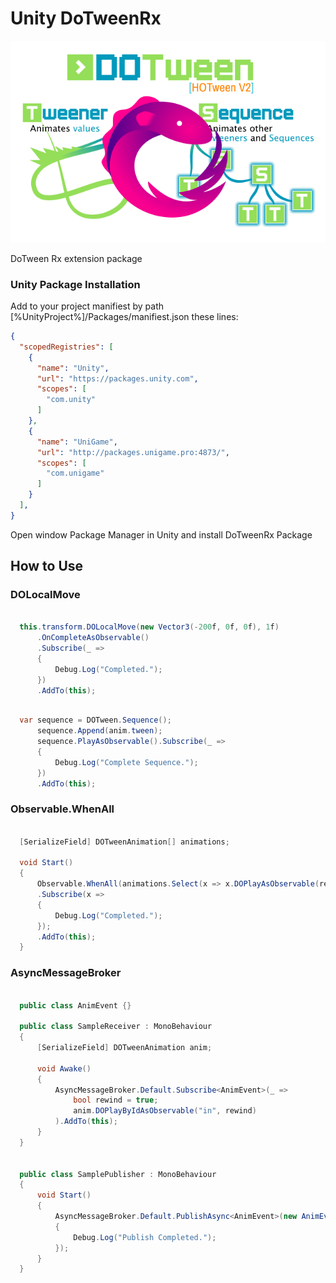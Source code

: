 # Unity DoTweenRx

<p align="center">
  <img src="Editor/Assets/rx_dotween.png">
</p>

DoTween Rx extension package

### Unity Package Installation

Add to your project manifiest by path [%UnityProject%]/Packages/manifiest.json these lines:

```json
{
  "scopedRegistries": [
    {
      "name": "Unity",
      "url": "https://packages.unity.com",
      "scopes": [
        "com.unity"
      ]
    },
    {
      "name": "UniGame",
      "url": "http://packages.unigame.pro:4873/",
      "scopes": [
        "com.unigame"
      ]
    }
  ],
}
```
Open window Package Manager in Unity and install DoTweenRx Package

## How to Use

### DOLocalMove

```csharp

  this.transform.DOLocalMove(new Vector3(-200f, 0f, 0f), 1f)
      .OnCompleteAsObservable()
      .Subscribe(_ => 
      {
          Debug.Log("Completed.");
      })
      .AddTo(this);

```

```csharp

  var sequence = DOTween.Sequence();
      sequence.Append(anim.tween);
      sequence.PlayAsObservable().Subscribe(_ =>
      {
          Debug.Log("Complete Sequence.");
      })
      .AddTo(this);

```

### Observable.WhenAll

```csharp

  [SerializeField] DOTweenAnimation[] animations;

  void Start()
  {
      Observable.WhenAll(animations.Select(x => x.DOPlayAsObservable(rewind)))
      .Subscribe(x =>
      {
          Debug.Log("Completed.");
      });
      .AddTo(this);
  }

```

### AsyncMessageBroker

``` csharp

  public class AnimEvent {}

  public class SampleReceiver : MonoBehaviour
  {
      [SerializeField] DOTweenAnimation anim;

      void Awake()
      {
          AsyncMessageBroker.Default.Subscribe<AnimEvent>(_ =>
              bool rewind = true;
              anim.DOPlayByIdAsObservable("in", rewind)
          ).AddTo(this);
      }
  }


  public class SamplePublisher : MonoBehaviour
  {
      void Start()
      {
          AsyncMessageBroker.Default.PublishAsync<AnimEvent>(new AnimEvent()).Subscribe(_ =>
          {
              Debug.Log("Publish Completed.");
          });
      }
  }

```
